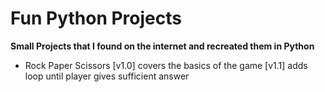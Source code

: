 # Fun Python Projects

**Small Projects that I found on the internet and recreated them in Python**

- Rock Paper Scissors
  [v1.0] covers the basics of the game
  [v1.1] adds loop until player gives sufficient answer
